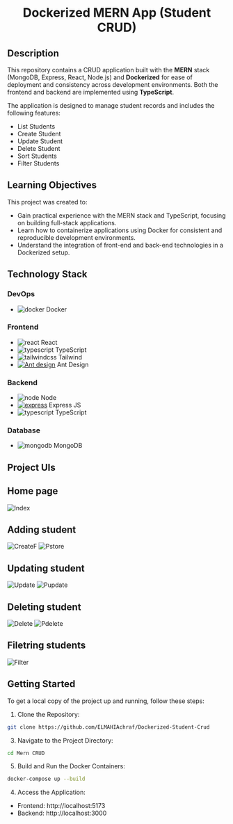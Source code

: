 <h1 align="center">Dockerized MERN App (Student CRUD)</h1>

## Description
This repository contains a CRUD application built with the **MERN** stack (MongoDB, Express, React, Node.js) and **Dockerized** for ease of deployment and consistency across development environments. Both the frontend and backend are implemented using **TypeScript**.

The application is designed to manage student records and includes the following features:
+ List Students
+ Create Student
+ Update Student
+ Delete Student
+ Sort Students
+ Filter Students

## Learning Objectives

This project was created to:
+ Gain practical experience with the MERN stack and TypeScript, focusing on building full-stack applications.
+ Learn how to containerize applications using Docker for consistent and reproducible development environments.
+ Understand the integration of front-end and back-end technologies in a Dockerized setup.

## Technology Stack
### DevOps
+ ![docker](https://github.com/user-attachments/assets/53122f8d-4b9b-4011-a73f-5698b2f28667) Docker

### Frontend
+ ![react](https://github.com/user-attachments/assets/fd6f75c7-a8fc-43c2-a7a0-7455222cd702) React
+ ![typescript](https://github.com/user-attachments/assets/2ecec866-e7fd-46db-9f74-5b043120d6d7) TypeScript
+ ![tailwindcss](https://github.com/user-attachments/assets/e70dc9bf-6882-46dd-95b3-37a45b67862f) Tailwind
+ <a href='https://github.com/shivamkapasia0' target="_blank"><img alt='Ant design' src='https://img.shields.io/badge/Ant_Design-100000?style=plastic&logo=Ant design&logoColor=1796ff&labelColor=e0e0e0&color=f63c4d'/></a> Ant Design

### Backend
+ ![node](https://github.com/user-attachments/assets/76f1b93d-197f-40e0-9f45-ab2ccde634c7) Node
+ <a href='https://github.com/shivamkapasia0' target="_blank"><img alt='express' src='https://img.shields.io/badge/Express_js-100000?style=plastic&logo=express&logoColor=050505&labelColor=FFFFFF&color=E4A81D'/></a> Express JS
+ ![typescript](https://github.com/user-attachments/assets/2ecec866-e7fd-46db-9f74-5b043120d6d7) TypeScript
  
### Database
+ ![mongodb](https://github.com/user-attachments/assets/53772ea0-eb06-4129-8b67-8291760c4ad6) MongoDB
## Project UIs
## Home page

![Index](https://github.com/user-attachments/assets/a226c7d5-86af-4772-b569-4ff86926a3b5)

## Adding student

![CreateF](https://github.com/user-attachments/assets/54fcab54-e0fa-476c-8219-724a7f40e81e)
![Pstore](https://github.com/user-attachments/assets/fb3fc885-7188-4abf-ab62-e53b2237eebe)

## Updating student

![Update](https://github.com/user-attachments/assets/522ae6bb-169f-4bd7-bee9-543c2afed37d)
![Pupdate](https://github.com/user-attachments/assets/9c04d370-8c07-4dc1-bdd9-46087e2f0de3)

## Deleting student

![Delete](https://github.com/user-attachments/assets/8675c139-dfd8-4039-93a6-07a159a466e3)
![Pdelete](https://github.com/user-attachments/assets/8f5f64eb-e677-4fec-889b-cb10df60b637)

## Filetring students

![Filter](https://github.com/user-attachments/assets/3cccdab0-05a1-4600-939a-011cfdd1a822)

## Getting Started
To get a local copy of the project up and running, follow these steps:

1. Clone the Repository:
```bash
git clone https://github.com/ELMAHIAchraf/Dockerized-Student-Crud
```

3. Navigate to the Project Directory:
```bash
cd Mern CRUD
```

5. Build and Run the Docker Containers:

```bash
docker-compose up --build
```
4. Access the Application:

+ Frontend: http://localhost:5173
+ Backend: http://localhost:3000













